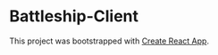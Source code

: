 # Battleship-Client

This project was bootstrapped with [Create React App](https://github.com/facebook/create-react-app).
